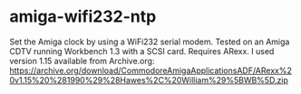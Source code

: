 # amiga-wifi232-ntp
Set the Amiga clock by using a WiFi232 serial modem.
Tested on an Amiga CDTV running Workbench 1.3 with a SCSI card.
Requires ARexx. I used version 1.15 available from Archive.org:
https://archive.org/download/CommodoreAmigaApplicationsADF/ARexx%20v1.15%20%281990%29%28Hawes%2C%20William%29%5BWB%5D.zip
